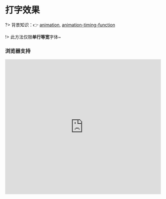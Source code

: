 
# 打字效果

?> 背景知识：:point_right: [animation](https://developer.mozilla.org/zh-CN/docs/Web/CSS/animation), [animation-timing-function](https://developer.mozilla.org/zh-CN/docs/Web/CSS/animation-timing-function)

<vuep template="#typing"></vuep>

<script v-pre type="text/x-template" id="typing">
<style>
  main {
    width: 100%; height: 229px;
    display: flex;
    justify-content: center;
    align-items: center;
  }
  span {
    display: inline-block;
    width: 21ch;
    font: bold 200% Consolas, Monaco, monospace;   /*等宽字体*/
    overflow: hidden;
    white-space: nowrap;
    font-weight: 500;
    border-right: 1px solid transparent;
    animation: typing 10s steps(21), caret .5s steps(1) infinite;
  }
  @keyframes typing{
    from {
        width: 0;
    }
  }
  @keyframes caret{
    50% { border-right-color: currentColor}
  }
</style>
<template>
  <main class="main">
    <span>You-need-to-know-css!</span>
  </main>
</template>
<script>
</script>
</script>

!> 此方法仅限**单行等宽**字体~

### 浏览器支持

<iframe
  width="100%"
  height="436px"
  frameborder="0"
  src="https://caniuse.bitsofco.de/embed/index.html?feat=css-animation&amp;periods=future_1,current,past_1,past_2,past_3&amp;accessible-colours=false">
</iframe>
